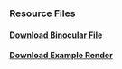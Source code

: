### Resource Files

#### [Download Binocular File](dl/Binoculars/bin.blend)
#### [Download Example Render](dl/Binoculars/bin.png)
